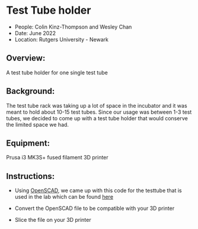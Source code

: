 # Test Tube holder 

* People: Colin Kinz-Thompson and Wesley Chan
* Date: June 2022
* Location: Rutgers University - Newark


## Overview: 
 A test tube holder for one single test tube 


## Background:
The test tube rack was taking up a lot of space in the incubator and it was meant to hold about 10-15 test tubes. Since our usage was between 1-3 test tubes, we decided to come up with a test tube holder that would conserve the limited space we had. 

## Equipment:
Prusa i3 MK3S+ fused filament 3D printer

## Instructions: 
* Using [OpenSCAD](openscad.org), we came up with this code for the testtube that is used in the lab which can be found [here](tube_holder_v3.scad)

* Convert the OpenSCAD file to be compatible with your 3D printer
* Slice the file on your 3D printer

